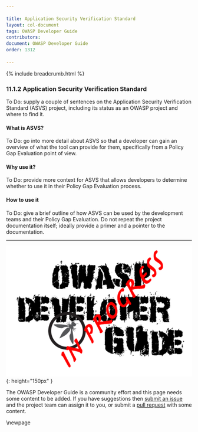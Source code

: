```yaml
---

title: Application Security Verification Standard
layout: col-document
tags: OWASP Developer Guide
contributors:
document: OWASP Developer Guide
order: 1312

---
```


{% include breadcrumb.html %}

### 11.1.2 Application Security Verification Standard

To Do: supply a couple of sentences on the Application Security Verification Standard (ASVS) project,
including its status as an OWASP project and where to find it.

#### What is ASVS?

To Do: go into more detail about ASVS so that a developer can gain an overview of what the tool can provide for them,
specifically from a Policy Gap Evaluation point of view.

#### Why use it?

To Do: provide more context for ASVS that allows developers
to determine whether to use it in their Policy Gap Evaluation process.

#### How to use it

To Do: give a brief outline of how ASVS can be used by the development teams and their Policy Gap Evaluation.
Do not repeat the project documentation itself; ideally provide a primer and a pointer to the documentation.

----

![Developer Guide](../../assets/images/dg_wip.png "OWASP Developer Guide"){: height="150px" }

The OWASP Developer Guide is a community effort and this page needs some content to be added.
If you have suggestions then [submit an issue][issue130102] and the project team can assign it to you,
or submit a [pull request][pr] with some content.

[issue130102]: https://github.com/OWASP/www-project-developer-guide/issues/new?labels=enhancement&template=request.md&title=Update:%2013-policy-gap-evaluation/01-guides/02-asvs
[pr]: https://github.com/OWASP/www-project-developer-guide/pulls

\newpage
